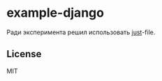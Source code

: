 # example-django

Ради эксперимента решил использовать [just](https://just.systems/man/en/)-file.

## License

MIT

